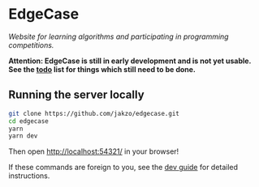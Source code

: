 # EdgeCase

_Website for learning algorithms and participating in programming competitions._

**Attention: EdgeCase is still in early development and is not yet usable. See the [todo](docs/todo.md) list for things which still need to be done.**

## Running the server locally

```sh
git clone https://github.com/jakzo/edgecase.git
cd edgecase
yarn
yarn dev
```

Then open [http://localhost:54321/](http://localhost:54321/) in your browser!

If these commands are foreign to you, see the [dev guide](docs/dev.md) for detailed instructions.
